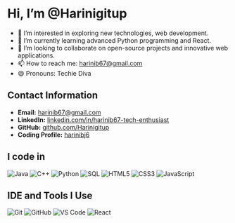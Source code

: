 # Hi, I’m @Harinigitup

- 👀 I’m interested in exploring new technologies, web development.
- 🌱 I’m currently learning advanced Python programming and React.
- 💞️ I’m looking to collaborate on open-source projects and innovative web applications.
- 📫 How to reach me: [harinib67@gmail.com](mailto:harinib67@gmail.com)
- 😄 Pronouns: Techie Diva


## Contact Information
- **Email:** [harinib67@gmail.com](mailto:harinib67@gmail.com)
- **LinkedIn:** [linkedin.com/in/harinib67-tech-enthusiast](https://linkedin.com/in/harinib67-tech-enthusiast)
- **GitHub:** [github.com/Harinigitup](https://github.com/Harinigitup)
- **Coding Profile:** [harinibj6](https://harinibj6)

## I code in
<p>
  <img src="https://img.shields.io/badge/Java-007396?style=for-the-badge&logo=java&logoColor=white" alt="Java" />
  <img src="https://img.shields.io/badge/C++-00599C?style=for-the-badge&logo=cplusplus&logoColor=white" alt="C++" />
  <img src="https://img.shields.io/badge/Python-3776AB?style=for-the-badge&logo=python&logoColor=white" alt="Python" />
  <img src="https://img.shields.io/badge/SQL-4479A1?style=for-the-badge&logo=postgresql&logoColor=white" alt="SQL" />
  <img src="https://img.shields.io/badge/HTML5-E34F26?style=for-the-badge&logo=html5&logoColor=white" alt="HTML5" />
  <img src="https://img.shields.io/badge/CSS3-1572B6?style=for-the-badge&logo=css3&logoColor=white" alt="CSS3" />
  <img src="https://img.shields.io/badge/JavaScript-F7DF1E?style=for-the-badge&logo=javascript&logoColor=black" alt="JavaScript" />
</p>

## IDE and Tools I Use
<p>
  <img src="https://img.shields.io/badge/Git-F05032?style=for-the-badge&logo=git&logoColor=white" alt="Git" />
  <img src="https://img.shields.io/badge/GitHub-181717?style=for-the-badge&logo=github&logoColor=white" alt="GitHub" />
  <img src="https://img.shields.io/badge/Visual_Studio_Code-007ACC?style=for-the-badge&logo=visualstudiocode&logoColor=white" alt="VS Code" />
  <img src="https://img.shields.io/badge/React-61DAFB?style=for-the-badge&logo=react&logoColor=black" alt="React" />
</p>



<!---
Harinigitup/Harinigitup is a ✨ special ✨ repository because its `README.md` (this file) appears on your GitHub profile.
You can click the Preview link to take a look at your changes.
--->
